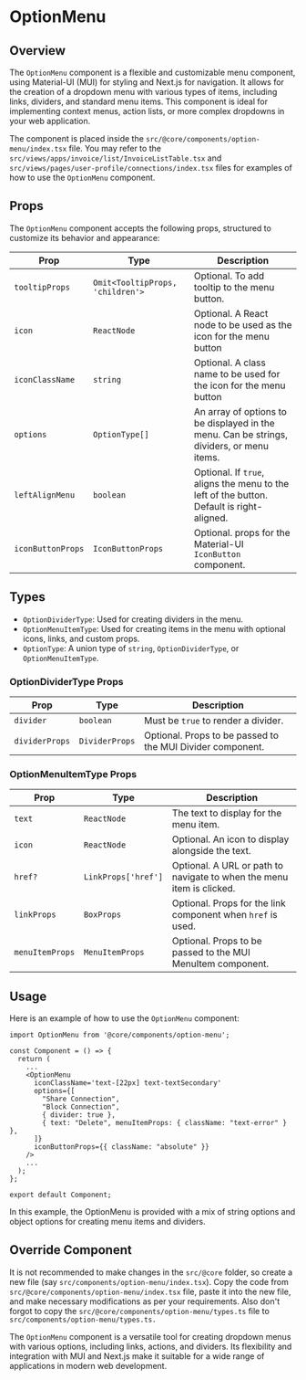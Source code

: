# OptionMenu

## Overview

The `OptionMenu` component is a flexible and customizable menu component, using Material-UI (MUI) for styling and Next.js for navigation. It allows for the creation of a dropdown menu with various types of items, including links, dividers, and standard menu items. This component is ideal for implementing context menus, action lists, or more complex dropdowns in your web application.

The component is placed inside the `src/@core/components/option-menu/index.tsx` file. You may refer to the `src/views/apps/invoice/list/InvoiceListTable.tsx` and `src/views/pages/user-profile/connections/index.tsx` files for examples of how to use the `OptionMenu` component.

## Props

The `OptionMenu` component accepts the following props, structured to customize its behavior and appearance:

| Prop              | Type              | Description                                                                 |
| ----------------- | ----------------- | --------------------------------------------------------------------------- |
| `tooltipProps`            | `Omit<TooltipProps, 'children'>`       | Optional. To add tooltip to the menu button.   |
| `icon`            | `ReactNode`       | Optional. A React node to be used as the icon for the menu button           |
| `iconClassName`   | `string   `       | Optional. A class name to be used for the icon for the menu button          | 
| `options`         | `OptionType[]`    | An array of options to be displayed in the menu. Can be strings, dividers, or menu items. |
| `leftAlignMenu`   | `boolean`         | Optional. If `true`, aligns the menu to the left of the button. Default is right-aligned. |
| `iconButtonProps` | `IconButtonProps` | Optional. props for the Material-UI `IconButton` component.              |

## Types

- `OptionDividerType`: Used for creating dividers in the menu.
- `OptionMenuItemType`: Used for creating items in the menu with optional icons, links, and custom props.
- `OptionType`: A union type of `string`, `OptionDividerType`, or `OptionMenuItemType`.

### OptionDividerType Props

| Prop           | Type           | Description                                             |
| -------------- | -------------- | ------------------------------------------------------- |
| `divider`      | `boolean`      | Must be `true` to render a divider.                     |
| `dividerProps` | `DividerProps` | Optional. Props to be passed to the MUI Divider component. |

### OptionMenuItemType Props

| Prop            | Type              | Description                                                      |
| --------------- | ----------------- | ---------------------------------------------------------------- |
| `text`          | `ReactNode`       | The text to display for the menu item.                           |
| `icon`          | `ReactNode`       | Optional. An icon to display alongside the text.                 |
| `href?`         | `LinkProps['href']` | Optional. A URL or path to navigate to when the menu item is clicked. |
| `linkProps`     | `BoxProps`        | Optional. Props for the link component when `href` is used.      |
| `menuItemProps` | `MenuItemProps`   | Optional. Props to be passed to the MUI MenuItem component.      |

## Usage

Here is an example of how to use the `OptionMenu` component:

```tsx
import OptionMenu from '@core/components/option-menu';

const Component = () => {
  return (
    ...
    <OptionMenu
      iconClassName='text-[22px] text-textSecondary'
      options={[
        "Share Connection",
        "Block Connection",
        { divider: true },
        { text: "Delete", menuItemProps: { className: "text-error" } },
      ]}
      iconButtonProps={{ className: "absolute" }}
    />
    ...
  );
};

export default Component;
```

In this example, the OptionMenu is provided with a mix of string options and object options for creating menu items and dividers.

## Override Component

It is not recommended to make changes in the `src/@core` folder, so create a new file (say `src/components/option-menu/index.tsx`). Copy the code from `src/@core/components/option-menu/index.tsx` file, paste it into the new file, and make necessary modifications as per your requirements. Also don't forgot to copy the `src/@core/components/option-menu/types.ts` file to `src/components/option-menu/types.ts.`

The `OptionMenu` component is a versatile tool for creating dropdown menus with various options, including links, actions, and dividers. Its flexibility and integration with MUI and Next.js make it suitable for a wide range of applications in modern web development.
